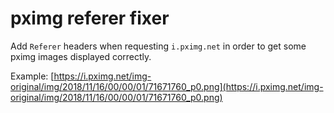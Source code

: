 # pximg referer fixer

Add `Referer` headers when requesting `i.pximg.net` in order to get some pximg images displayed correctly.

Example: [https://i.pximg.net/img-original/img/2018/11/16/00/00/01/71671760_p0.png](https://i.pximg.net/img-original/img/2018/11/16/00/00/01/71671760_p0.png)
